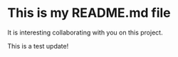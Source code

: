 # This is my README.md file

It is interesting collaborating with you on this project. 


This is a test update!
